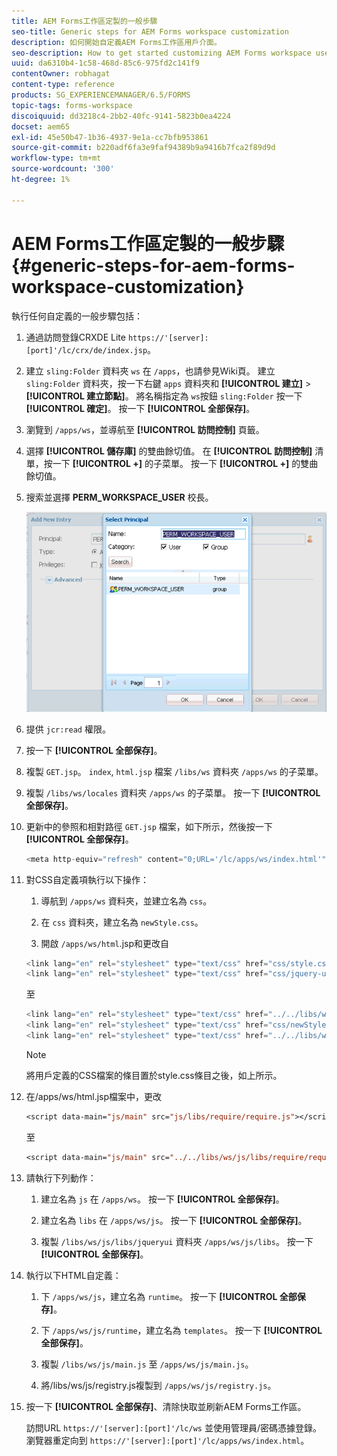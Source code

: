 ```yaml
---
title: AEM Forms工作區定製的一般步驟
seo-title: Generic steps for AEM Forms workspace customization
description: 如何開始自定義AEM Forms工作區用戶介面。
seo-description: How to get started customizing AEM Forms workspace user interface.
uuid: da6310b4-1c58-468d-85c6-975fd2c141f9
contentOwner: robhagat
content-type: reference
products: SG_EXPERIENCEMANAGER/6.5/FORMS
topic-tags: forms-workspace
discoiquuid: dd3218c4-2bb2-40fc-9141-5823b0ea4224
docset: aem65
exl-id: 45e50b47-1b36-4937-9e1a-cc7bfb953861
source-git-commit: b220adf6fa3e9faf94389b9a9416b7fca2f89d9d
workflow-type: tm+mt
source-wordcount: '300'
ht-degree: 1%

---
```


# AEM Forms工作區定製的一般步驟 {#generic-steps-for-aem-forms-workspace-customization}

執行任何自定義的一般步驟包括：

1. 通過訪問登錄CRXDE Lite `https://'[server]:[port]'/lc/crx/de/index.jsp`。
1. 建立 `sling:Folder` 資料夾 `ws` 在 `/apps`，也請參見Wiki頁。 建立 `sling:Folder` 資料夾，按一下右鍵 `apps` 資料夾和 **[!UICONTROL 建立]** > **[!UICONTROL 建立節點]**。 將名稱指定為 `ws`按鈕 `sling:Folder` 按一下 **[!UICONTROL 確定]**。 按一下 **[!UICONTROL 全部保存]**。
1. 瀏覽到 `/apps/ws`，並導航至 **[!UICONTROL 訪問控制]** 頁籤。
1. 選擇 **[!UICONTROL 儲存庫]** 的雙曲餘切值。 在 **[!UICONTROL 訪問控制]** 清單，按一下 **[!UICONTROL +]** 的子菜單。 按一下 **[!UICONTROL +]** 的雙曲餘切值。
1. 搜索並選擇 **PERM_WORKSPACE_USER** 校長。

   ![選擇PERM_WORKSPACE_USER承擔者作為定制HTML工作區的一般步驟的一部分](assets/perm_workspace_user.png)

1. 提供 `jcr:read` 權限。
1. 按一下 **[!UICONTROL 全部保存]**。
1. 複製 `GET.jsp`。 `index`, `html.jsp` 檔案 `/libs/ws` 資料夾 `/apps/ws` 的子菜單。
1. 複製 `/libs/ws/locales` 資料夾 `/apps/ws` 的子菜單。 按一下 **[!UICONTROL 全部保存]**。
1. 更新中的參照和相對路徑 `GET.jsp` 檔案，如下所示，然後按一下 **[!UICONTROL 全部保存]**。

   ```javascript
   <meta http-equiv="refresh" content="0;URL='/lc/apps/ws/index.html'" />
   ```

1. 對CSS自定義項執行以下操作：

   1. 導航到 `/apps/ws` 資料夾，並建立名為 `css`。

   1. 在 `css` 資料夾，建立名為 `newStyle.css`。

   1. 開啟 `/apps/ws/html`.jsp和更改自

   ```javascript
   <link lang="en" rel="stylesheet" type="text/css" href="css/style.css" />
   <link lang="en" rel="stylesheet" type="text/css" href="css/jquery-ui.css"/>
   ```

   至

   ```javascript
   <link lang="en" rel="stylesheet" type="text/css" href="../../libs/ws/css/style.css" />
   <link lang="en" rel="stylesheet" type="text/css" href="css/newStyle.css" />
   <link lang="en" rel="stylesheet" type="text/css" href="../../libs/ws/css/jquery-ui.css"/>
   ```

   >[!NOTE]
   >
   >將用戶定義的CSS檔案的條目置於style.css條目之後，如上所示。

1. 在/apps/ws/html.jsp檔案中，更改

   ```jsp
   <script data-main="js/main" src="js/libs/require/require.js"></script>
   ```

   至

   ```jsp
   <script data-main="js/main" src="../../libs/ws/js/libs/require/require.js"></script>
   ```

1. 請執行下列動作：

   1. 建立名為 `js` 在 `/apps/ws`。 按一下 **[!UICONTROL 全部保存]**。

   1. 建立名為 `libs` 在 `/apps/ws/js`。 按一下 **[!UICONTROL 全部保存]**。

   1. 複製 `/libs/ws/js/libs/jqueryui` 資料夾 `/apps/ws/js/libs`。 按一下 **[!UICONTROL 全部保存]**。

1. 執行以下HTML自定義：

   1. 下 `/apps/ws/js`，建立名為 `runtime`。 按一下 **[!UICONTROL 全部保存]**。

   1. 下 `/apps/ws/js/runtime`，建立名為 `templates`。 按一下 **[!UICONTROL 全部保存]**。

   1. 複製 `/libs/ws/js/main.js` 至 `/apps/ws/js/main.js`。

   1. 將/libs/ws/js/registry.js複製到 `/apps/ws/js/registry.js`。

1. 按一下 **[!UICONTROL 全部保存]**、清除快取並刷新AEM Forms工作區。

   訪問URL `https://'[server]:[port]'/lc/ws` 並使用管理員/密碼憑據登錄。 瀏覽器重定向到 `https://'[server]:[port]'/lc/apps/ws/index.html`。

